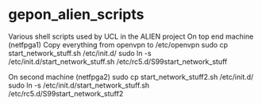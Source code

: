 gepon_alien_scripts
===================

Various shell scripts used by UCL in the ALIEN project 
On top end machine (netfpga1)
Copy everything from openvpn to /etc/openvpn
sudo cp start_network_stuff.sh /etc/init.d/
sudo ln -s /etc/init.d/start_network_stuff.sh /etc/rc5.d/S99start_network_stuff

On second machine (netfpga2)
sudo cp start_network_stuff2.sh /etc/init.d/
sudo ln -s /etc/init.d/start_network_stuff.sh /etc/rc5.d/S99start_network_stuff2
